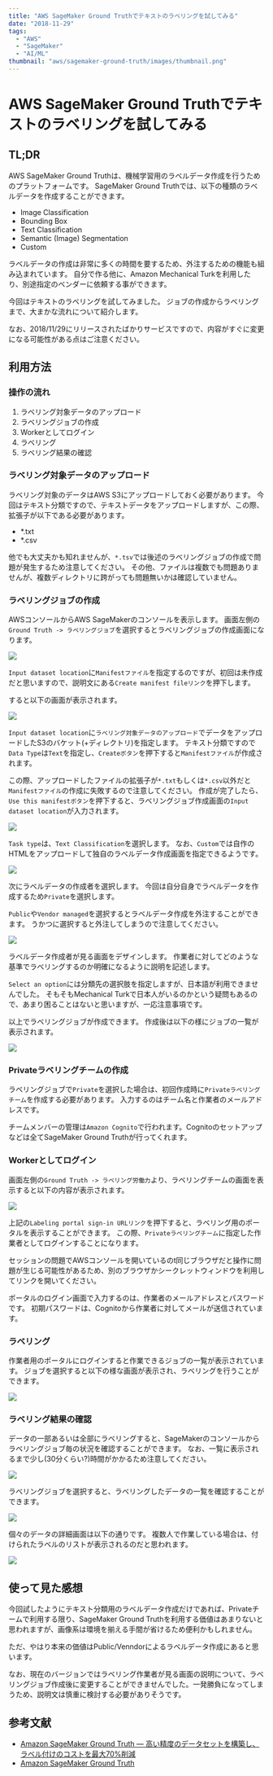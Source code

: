 ```yaml
---
title: "AWS SageMaker Ground Truthでテキストのラベリングを試してみる"
date: "2018-11-29"
tags:
  - "AWS"
  - "SageMaker"
  - "AI/ML"
thumbnail: "aws/sagemaker-ground-truth/images/thumbnail.png"
---
```

# AWS SageMaker Ground Truthでテキストのラベリングを試してみる

## TL;DR

AWS SageMaker Ground Truthは、機械学習用のラベルデータ作成を行うためのプラットフォームです。
SageMaker Ground Truthでは、以下の種類のラベルデータを作成することができます。

* Image Classification
* Bounding Box
* Text Classification
* Semantic (Image) Segmentation
* Custom

ラベルデータの作成は非常に多くの時間を要するため、外注するための機能も組み込まれています。
自分で作る他に、Amazon Mechanical Turkを利用したり、別途指定のベンダーに依頼する事ができます。

今回はテキストのラベリングを試してみました。
ジョブの作成からラベリングまで、大まかな流れについて紹介します。

なお、2018/11/29にリリースされたばかりサービスですので、内容がすぐに変更になる可能性がある点はご注意ください。

## 利用方法

### 操作の流れ

1. ラベリング対象データのアップロード
2. ラベリングジョブの作成
3. Workerとしてログイン
4. ラベリング
5. ラベリング結果の確認

### ラベリング対象データのアップロード

ラベリング対象のデータはAWS S3にアップロードしておく必要があります。
今回はテキスト分類ですので、テキストデータをアップロードしますが、この際、拡張子が以下である必要があります。

* *.txt
* *.csv

他でも大丈夫かも知れませんが、`*.tsv`では後述のラベリングジョブの作成で問題が発生するため注意してください。
その他、ファイルは複数でも問題ありませんが、複数ディレクトリに跨がっても問題無いかは確認していません。

### ラベリングジョブの作成

AWSコンソールからAWS SageMakerのコンソールを表示します。
画面左側の`Ground Truth -> ラベリングジョブ`を選択するとラベリングジョブの作成画面になります。

![](images/create-job1.png)

`Input dataset location`に`Manifestファイル`を指定するのですが、初回は未作成だと思いますので、説明文にある`Create manifest fileリンク`を押下します。

すると以下の画面が表示されます。

![](images/create-manifest.png)

`Input dataset location`に`ラベリング対象データのアップロード`でデータをアップロードしたS3のバケット(+ディレクトリ)を指定します。
テキスト分類ですので`Data Type`は`Text`を指定し、`Createボタン`を押下すると`Manifestファイル`が作成されます。

この際、アップロードしたファイルの拡張子が`*.txt`もしくは`*.csv`以外だと`Manifestファイル`の作成に失敗するので注意してください。
作成が完了したら、`Use this manifestボタン`を押下すると、ラベリングジョブ作成画面の`Input dataset location`が入力されます。

![](images/create-job2.png)

`Task type`は、`Text Classification`を選択します。
なお、`Custom`では自作のHTMLをアップロードして独自のラベルデータ作成画面を指定できるようです。

![](images/create-job3.png)

次にラベルデータの作成者を選択します。
今回は自分自身でラベルデータを作成するため`Private`を選択します。

`Public`や`Vendor managed`を選択するとラベルデータ作成を外注することができます。
うかつに選択すると外注してしまうので注意してください。

![](images/create-job4.png)

ラベルデータ作成者が見る画面をデザインします。
作業者に対してどのような基準でラベリングするのか明確になるように説明を記述します。

`Select an option`には分類先の選択肢を指定しますが、日本語が利用できませんでした。
そもそもMechanical Turkで日本人がいるのかという疑問もあるので、あまり困ることはないと思いますが、一応注意事項です。

以上でラベリングジョブが作成できます。
作成後は以下の様にジョブの一覧が表示されます。

![](images/job-list.png)

### Privateラベリングチームの作成

ラベリングジョブで`Private`を選択した場合は、初回作成時に`Privateラベリングチーム`を作成する必要があります。
入力するのはチーム名と作業者のメールアドレスです。

チームメンバーの管理は`Amazon Cognito`で行われます。Cognitoのセットアップなどは全てSageMaker Ground Truthが行ってくれます。

### Workerとしてログイン

画面左側の`Ground Truth -> ラベリング労働力`より、ラベリングチームの画面を表示すると以下の内容が表示されます。

![](images/working-team.png)

上記の`Labeling portal sign-in URLリンク`を押下すると、ラベリング用のポータルを表示することができます。
この際、`Privateラベリングチーム`に指定した作業者としてログインすることになります。

セッションの問題でAWSコンソールを開いているのt同じブラウザだと操作に問題が生じる可能性があるため、別のブラウザかシークレットウィンドウを利用してリンクを開いてください。

ポータルのログイン画面で入力するのは、作業者のメールアドレスとパスワードです。
初期パスワードは、Cognitoから作業者に対してメールが送信されています。

### ラベリング

作業者用のポータルにログインすると作業できるジョブの一覧が表示されています。
ジョブを選択すると以下の様な画面が表示され、ラベリングを行うことができます。

![](images/text-labeling1.png)

### ラベリング結果の確認

データの一部あるいは全部にラベリングすると、SageMakerのコンソールからラベリングジョブ毎の状況を確認することができます。
なお、一覧に表示されるまで少し(30分くらい?)時間がかかるため注意してください。

![](images/labeled-job-list.png)

ラベリングジョブを選択すると、ラベリングしたデータの一覧を確認することができます。

![](images/labeled-list.png)

個々のデータの詳細画面は以下の通りです。
複数人で作業している場合は、付けられたラベルのリストが表示されるのだと思われます。

![](images/labeled-detail.png)

## 使って見た感想

今回試したようにテキスト分類用のラベルデータ作成だけであれば、Privateチームで利用する限り、SageMaker Ground Truthを利用する価値はあまりないと思われますが、画像系は環境を揃える手間が省けるため便利かもしれません。

ただ、やはり本来の価値はPublic/Venndorによるラベルデータ作成にあると思います。

なお、現在のバージョンではラベリング作業者が見る画面の説明について、ラベリングジョブ作成後に変更することができませんでした。一発勝負になってしまうため、説明文は慎重に検討する必要がありそうです。

## 参考文献

* [Amazon SageMaker Ground Truth — 高い精度のデータセットを構築し、ラベル付けのコストを最大70%削減](https://aws.amazon.com/jp/blogs/news/amazon-sagemaker-ground-truth/)
* [Amazon SageMaker Ground Truth](https://aws.amazon.com/jp/sagemaker/groundtruth/)
